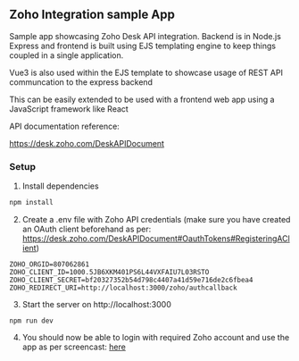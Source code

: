 ## Zoho Integration sample App

Sample app showcasing Zoho Desk API integration. 
Backend is in Node.js Express and frontend is built using EJS templating engine to keep things coupled in a single application. 

Vue3 is also used within the EJS template to showcase usage of REST API communcation to the express backend

This can be easily extended to be used with a frontend web app using a JavaScript framework like React

API documentation reference:

https://desk.zoho.com/DeskAPIDocument 

### Setup

1.  Install dependencies
```bash
npm install
```
2. Create a .env file with Zoho API credentials (make sure you have created an OAuth client beforehand as per: https://desk.zoho.com/DeskAPIDocument#OauthTokens#RegisteringAClient)
```env
ZOHO_ORGID=807062861
ZOHO_CLIENT_ID=1000.5JB6XKM401PS6L44VXFAIU7L03RSTO
ZOHO_CLIENT_SECRET=bf20327352b54d798c4407a41d59e716de2c6fbea4
ZOHO_REDIRECT_URI=http://localhost:3000/zoho/authcallback
```

3.  Start the server on http://localhost:3000
```
npm run dev
```

4. You should now be able to login with required Zoho account and use the app as per screencast: [here](Screencast%202023-04-01%2018:10:33.mp4)